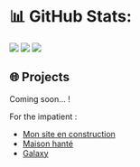 # 📊 GitHub Stats:

<img src="https://github-readme-stats.vercel.app/api?username=Frozway&theme=github_dark&hide_border=true&include_all_commits=true&count_private=false">
<img src="https://github-readme-stats.vercel.app/api/top-langs/?username=Frozway&theme=github_dark&hide_border=true&include_all_commits=true&count_private=false&layout=compact">
<img src="https://github-readme-streak-stats.herokuapp.com/?user=Frozway&theme=github_dark&hide_border=true">

## 🌐 Projects

Coming soon... !

For the impatient :

 - <a href="https://thibaut-lefrancois.com">Mon site en construction</a>
 - <a href="https://haunted-house-thibaut.vercel.app/">Maison hanté</a>
 - <a href="https://haunted-house-thibaut-3ldomzdcs-frozways-projects.vercel.app/">Galaxy</a>
 
 

